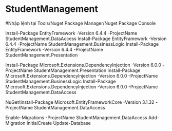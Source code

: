 # StudentManagement

#Nhập lệnh tại Tools/Nuget Package Manager/Nuget Package Console

Install-Package EntityFramework -Version 6.4.4 -ProjectName StudentManagement.DataAccess
Install-Package EntityFramework -Version 6.4.4 -ProjectName StudentManagement.BusinessLogic
Install-Package EntityFramework -Version 6.4.4 -ProjectName StudentManagement.Presentation

Install-Package Microsoft.Extensions.DependencyInjection -Version 6.0.0 -ProjectName StudentManagement.Presentation
Install-Package Microsoft.Extensions.DependencyInjection -Version 6.0.0 -ProjectName StudentManagement.BusinessLogic
Install-Package Microsoft.Extensions.DependencyInjection -Version 6.0.0 -ProjectName StudentManagement.DataAccess

NuGet\Install-Package Microsoft.EntityFrameworkCore -Version 3.1.32 -ProjectName StudentManagement.DataAccess


Enable-Migrations -ProjectName StudentManagement.DataAccess
Add-Migration InitialCreate
Update-Database
